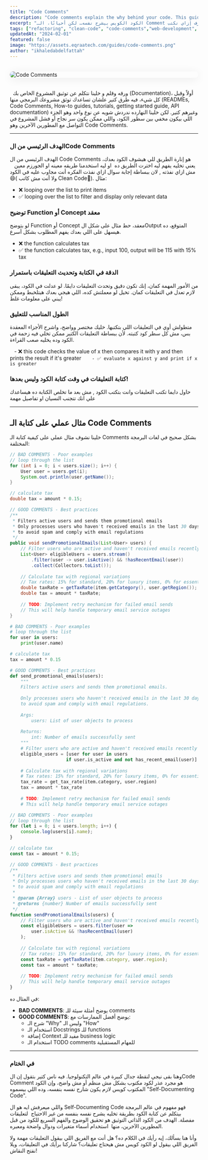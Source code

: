 ```yaml
---
title: "Code Comments"
description: "Code comments explain the why behind your code. This guide covers best practices for writing clear, helpful comments that improve readability without repeating what the code already says."
excerpt: "الكود الكويس بيشرح نفسه… لكن أحيانًا، الـ Comment الصح هو اللي بيفرق بين كود مفهوم، وكود يخليك محتار لمدة ساعة. فخلونا نعرف إزاي نكتب Comments تضيف قيمة، من غير ما نكرر اللي الكود بيقوله، ولا نسيب ملاحظات مبهمة مالهاش معنى."
tags: ["refactoring", "clean-code", "code-comments","web-development", "backend", "frontend", "programming-language"]
updatedAt: "2024-02-01"
featured: false
image: "https://assets.eqraatech.com/guides/code-comments.png"
author: "ikhaledabdelfattah"
---
```


<img src="https://assets.eqraatech.com/guides/code-comments.png" alt="Code Comments" ondragstart="return false;" oncontextmenu="return false;" style="display: block; margin: 2rem auto; border-radius: 1rem; box-shadow: 0 4px 24px 0 rgba(0,0,0,0.08);" />

  ورقه وقلم و خلينا نتكلم عن توثيق المشروع الخاص بك (Documentation)، أولاً وقبل كل شيء، فيه طرق كتير علشان تساعدك توثق مشروعك البرمجي منها (READMEs, Code Comments, How-to guides, tutorials, getting started guide, API documentation) وغيرهم كتير. لكن خلينا النهارده ندردش شويه عن نوع واحد وهو الجزء اللي بيكون مخفي بين سطور الكود، واللي ممكن يكون سر نجاح أو فشل المشروع في التواصل مع المطورين الآخرين وهو Code Comments.

---

### **الهدف الرئيسي من الCode Comments**

الهدف الرئيسي من ال Code Comments هو إنارة الطريق للي هيشوف الكود بعدك، يعني تخليه يفهم ليه اخترت الطريق ده  او ليه استخدمنا طريقه معينه او الجورزم معين    مش ازاي نفذته , لان ببساطة إجابة سوال ازاي نفذت الفكره أنت مجاوب عليه في الكود 😄( ولا أنت مش كاتب Clean Code👀). مثال: 

- ❌ looping over the list to print items
- ✅ looping over the list to filter and display only relevant data

### **توضيح Function أو Concept معقد**

لو بتوضح Function أو Concept معقد، حط مثال على شكل الOutput المتوقع، ده هيسهل على اللي بعدك يفهم المطلوب بشكل أسرع.

- ❌ the function calculates tax
- ✅ the function calculates tax, e.g., input 100, output will be 115 with 15% tax

### الدقة في الكتابة وتحديث التعليقات باستمرار

من الأمور المهمة كمان، إنك تكون دقيق وتحدث التعليقات دايمًا. لو عدلت في الكود، يبقى لازم تعدل في التعليقات كمان. تخيل لو معملتش كده، اللي هيجي بعدك هيتلخبط وممكن يبني على معلومات غلط!

### الطول المناسب للتعليق

متطولش أوي في التعليقات اللي بتكتبها. خليك مختصر وواضح، واشرح الأجزاء المعقدة بس، مش كل سطر كود كتبته. لأن ببساطة التعليقات الكتير ممكن تخلي فيه زحمة في الكود وده يخليه صعب القراءة.

   - ❌ this code checks the value of x then compares it with y and then prints the result if it's greater`
   - ✅ evaluate x against y and print if x is greater`

### كتابة التعليقات في وقت كتابة الكود وليس بعدها! 

حاول دايما تكتب التعليقات وانت بتكتب الكود , مش بعد ما تخلص الكتابة ده هيساعدك علي انك تتجنب النسيان او تفاصيل مهمة

---

## مثال عملي على كتابة الـ Code Comments

خلينا نشوف مثال عملي على كيفية كتابة الـ Comments بشكل صحيح في لغات البرمجة المختلفة:

<!-- Java -->
```java
// BAD COMMENTS - Poor examples
// loop through the list
for (int i = 0; i < users.size(); i++) {
    User user = users.get(i);
    System.out.println(user.getName());
}

// calculate tax
double tax = amount * 0.15;

// GOOD COMMENTS - Best practices
/**
 * Filters active users and sends them promotional emails
 * Only processes users who haven't received emails in the last 30 days
 * to avoid spam and comply with email regulations
 */
public void sendPromotionalEmails(List<User> users) {
    // Filter users who are active and haven't received emails recently
    List<User> eligibleUsers = users.stream()
        .filter(user -> user.isActive() && !hasRecentEmail(user))
        .collect(Collectors.toList());
    
    // Calculate tax with regional variations
    // Tax rates: 15% for standard, 20% for luxury items, 0% for essentials
    double taxRate = getTaxRate(item.getCategory(), user.getRegion());
    double tax = amount * taxRate;
    
    // TODO: Implement retry mechanism for failed email sends
    // This will help handle temporary email service outages
}
```

<!-- Python -->
```python
# BAD COMMENTS - Poor examples
# loop through the list
for user in users:
    print(user.name)

# calculate tax
tax = amount * 0.15

# GOOD COMMENTS - Best practices
def send_promotional_emails(users):
    """
    Filters active users and sends them promotional emails.
    
    Only processes users who haven't received emails in the last 30 days
    to avoid spam and comply with email regulations.
    
    Args:
        users: List of user objects to process
        
    Returns:
        int: Number of emails successfully sent
    """
    # Filter users who are active and haven't received emails recently
    eligible_users = [user for user in users 
                     if user.is_active and not has_recent_email(user)]
    
    # Calculate tax with regional variations
    # Tax rates: 15% for standard, 20% for luxury items, 0% for essentials
    tax_rate = get_tax_rate(item.category, user.region)
    tax = amount * tax_rate
    
    # TODO: Implement retry mechanism for failed email sends
    # This will help handle temporary email service outages
```

<!-- JavaScript -->
```javascript
// BAD COMMENTS - Poor examples
// loop through the list
for (let i = 0; i < users.length; i++) {
    console.log(users[i].name);
}

// calculate tax
const tax = amount * 0.15;

// GOOD COMMENTS - Best practices
/**
 * Filters active users and sends them promotional emails
 * Only processes users who haven't received emails in the last 30 days
 * to avoid spam and comply with email regulations
 * 
 * @param {Array} users - List of user objects to process
 * @returns {number} Number of emails successfully sent
 */
function sendPromotionalEmails(users) {
    // Filter users who are active and haven't received emails recently
    const eligibleUsers = users.filter(user => 
        user.isActive && !hasRecentEmail(user)
    );
    
    // Calculate tax with regional variations
    // Tax rates: 15% for standard, 20% for luxury items, 0% for essentials
    const taxRate = getTaxRate(item.category, user.region);
    const tax = amount * taxRate;
    
    // TODO: Implement retry mechanism for failed email sends
    // This will help handle temporary email service outages
}
```

في المثال ده:
- **BAD COMMENTS**: يوضح أمثلة سيئة للـ comments
- **GOOD COMMENTS**: يوضح أفضل الممارسات مع:
  - شرح الـ "Why" وليس الـ "How"
  - استخدام الـ Docstrings للـ functions
  - إضافة Context مفيد للـ business logic
  - استخدام الـ TODO comments للمهام المستقبلية

---

### في الختام

وهنا بقى نيجي لنقطة جدال كبيرة في عالم التكنولوجيا. فيه ناس كتير بتقول إن الCode Comment هو مجرد عذر لكود مكتوب بشكل مش منظم أو مش واضح، وإن الكود المكتوب كويس لازم يكون شارح نفسه بنفسه، وده اللي بيسموه "Self-Documenting Code". 

واللي ميعرفش ايه هو ال Self-Documenting Code فهو مفهوم في عالم البرمجة بيتكلم عن كتابة الكود بطريقة تخليه يشرح نفسه بنفسه من غير الاحتياج  لتعليقات مفصلة. الهدف من الكود الذاتي التوثيق هو تحقيق الوضوح والفهم السريع للكود من قبل المطورين الآخرين، منها  استخدام أسماء متغيرات ودوال واضحة ومعبره.

وأنا هنا بسألك، إيه رأيك في الكلام ده؟ هل أنت مع الفريق اللي بيقول التعليقات مهمة ولا الفريق اللي بيقول لو الكود كويس مش هيحتاج تعليقات؟ شاركنا برأيك في التعليقات، ويلا نفتح النقاش!